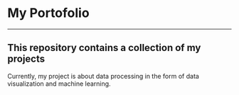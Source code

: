 ﻿# My Portofolio
---
This repository contains a collection of my projects 
---
Currently, my project is about data processing in the form of data visualization and machine learning.
